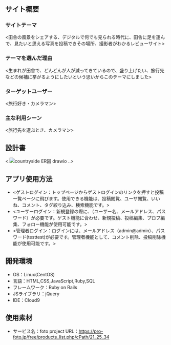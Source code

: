 # <countryside>

## サイト概要
### サイトテーマ
<田舎の風景をシェアする、デジタルで何でも見られる時代に、田舎に足を運んで、見たいと思える写真を投稿できその場所、撮影者がわかるレビューサイト>

### テーマを選んだ理由
<生まれが田舎で、どんどんが人が減ってきているので、盛り上げたい、旅行先などの候補に挙がるようにしたいという思いからこのテーマにしました>

### ターゲットユーザー
<旅行好き・カメラマン>

### 主な利用シーン
<旅行先を選ぶとき、カメラマン>

## 設計書
<.![countryside ER図 drawio](https://user-images.githubusercontent.com/108509439/192225407-9b4a41f6-cc09-4e31-ba6d-6f3144cedffb.png)
..>
  
## アプリ使用方法
 - <ゲストログイン：トップページからゲストログインのリンクを押すと投稿一覧ページに飛びます。使用できる機能は、投稿閲覧、ユーザ閲覧、いいね、コメント、タグ絞り込み、検索機能です。>
 - <ユーザーログイン：新規登録の際に、（ユーザー名、メールアドレス、パスワード）が必要です。ゲスト機能に合わせ、新規投稿、投稿編集、プロフ編集、フォロー機能が使用可能です。>
 - <管理者ログイン：ログインには、メールアドレス（admin@admin）、パスワード(testtest)が必要です。管理者機能として、コメント削除、投稿削除機能が使用可能です。>

## 開発環境
- OS：Linux(CentOS)
- 言語：HTML,CSS,JavaScript,Ruby,SQL
- フレームワーク：Ruby on Rails
- JSライブラリ：jQuery
- IDE：Cloud9

## 使用素材
- サービス名：foto project
  URL：https://pro-foto.jp/free/products_list.php/cPath/21_25_34
